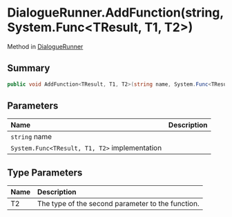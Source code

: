 # DialogueRunner.AddFunction(string,System.Func<TResult, T1, T2>)

Method in [DialogueRunner](api/csharp/yarn.unity.dialoguerunner.md)

## Summary



```csharp
public void AddFunction<TResult, T1, T2>(string name, System.Func<TResult, T1, T2> implementation)
```

## Parameters

|Name|Description|
|:---|:---|
|`string` name||
|`System.Func<TResult, T1, T2>` implementation||

## Type Parameters

|Name|Description|
|:---|:---|
|T2|The type of the second parameter to the function.|

